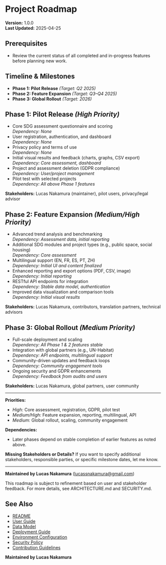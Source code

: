 # Project Roadmap

**Version:** 1.0.0  
**Last Updated:** 2025-04-25

## Prerequisites
- Review the current status of all completed and in-progress features before planning new work.

## Timeline & Milestones
- **Phase 1: Pilot Release** _(Target: Q2 2025)_
- **Phase 2: Feature Expansion** _(Target: Q3–Q4 2025)_
- **Phase 3: Global Rollout** _(Target: 2026)_

## Phase 1: Pilot Release _(High Priority)_
- Core SDG assessment questionnaire and scoring  
  _Dependency: None_
- User registration, authentication, and dashboard  
  _Dependency: None_
- Privacy policy and terms of use  
  _Dependency: None_
- Initial visual results and feedback (charts, graphs, CSV export)  
  _Dependency: Core assessment, dashboard_
- Project and assessment deletion (GDPR compliance)  
  _Dependency: User/project management_
- Pilot test with selected projects  
  _Dependency: All above Phase 1 features_

**Stakeholders:** Lucas Nakamura (maintainer), pilot users, privacy/legal advisor

## Phase 2: Feature Expansion _(Medium/High Priority)_
- Advanced trend analysis and benchmarking  
  _Dependency: Assessment data, initial reporting_
- Additional SDG modules and project types (e.g., public space, social housing)  
  _Dependency: Core assessment_
- Multilingual support (EN, FR, ES, PT, ZH)  
  _Dependency: Initial UI and content finalized_
- Enhanced reporting and export options (PDF, CSV, image)  
  _Dependency: Initial reporting_
- RESTful API endpoints for integration  
  _Dependency: Stable data model, authentication_
- Improved data visualization and comparison tools  
  _Dependency: Initial visual results_

**Stakeholders:** Lucas Nakamura, contributors, translation partners, technical advisors

## Phase 3: Global Rollout _(Medium Priority)_
- Full-scale deployment and scaling  
  _Dependency: All Phase 1 & 2 features stable_
- Integration with global partners (e.g., UN-Habitat)  
  _Dependency: API endpoints, multilingual support_
- Community-driven updates and feedback loops  
  _Dependency: Community engagement tools_
- Ongoing security and GDPR enhancements  
  _Dependency: Feedback from audits and users_

**Stakeholders:** Lucas Nakamura, global partners, user community

---
**Priorities:**
- _High:_ Core assessment, registration, GDPR, pilot test
- _Medium/High:_ Feature expansion, reporting, multilingual, API
- _Medium:_ Global rollout, scaling, community engagement

**Dependencies:**
- Later phases depend on stable completion of earlier features as noted above.

**Missing Stakeholders or Details?**
If you want to specify additional stakeholders, responsible parties, or specific milestone dates, let me know.

---
**Maintained by Lucas Nakamura** ([lucassnakamura@gmail.com](mailto:lucassnakamura@gmail.com))

This roadmap is subject to refinement based on user and stakeholder feedback. For more details, see ARCHITECTURE.md and SECURITY.md.

## See Also
- [README](../README.md)
- [User Guide](./USER_GUIDE.md)
- [Data Model](./DATA_MODEL.md)
- [Deployment Guide](./DEPLOYMENT.md)
- [Environment Configuration](./ENVIRONMENT.md)
- [Security Policy](./SECURITY.md)
- [Contribution Guidelines](./CONTRIBUTING.md)

**Maintained by Lucas Nakamura**
